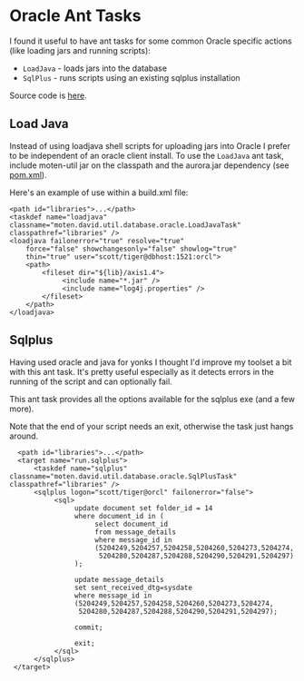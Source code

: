 # Oracle Ant Tasks #
I found it useful to have ant tasks for some common Oracle specific actions (like loading jars and running scripts):
  * `LoadJava` - loads jars into the database
  * `SqlPlus` - runs scripts using an existing sqlplus installation

Source code is [here](http://code.google.com/p/moten-util/source/browse/#svn%2Fmoten-util-parent%2Ftrunk%2Fmoten-util%2Fsrc%2Fmain%2Fjava%2Fmoten%2Fdavid%2Futil%2Fdatabase%2Foracle).

## Load Java ##
Instead of using loadjava shell scripts for uploading jars into Oracle I prefer to be independent of an oracle client install. To use the `LoadJava` ant task, include moten-util jar on the classpath and the aurora.jar dependency (see [pom.xml](http://code.google.com/p/moten-util/source/browse/moten-util-parent/trunk/moten-util/pom.xml)).

Here's an example of use within a build.xml file:
```
<path id="libraries">...</path>
<taskdef name="loadjava" classname="moten.david.util.database.oracle.LoadJavaTask" classpathref="libraries" />
<loadjava failonerror="true" resolve="true" 
    force="false" showchangesonly="false" showlog="true"
    thin="true" user="scott/tiger@dbhost:1521:orcl">
    <path>
        <fileset dir="${lib}/axis1.4">
             <include name="*.jar" />
             <include name="log4j.properties" />
        </fileset>
    </path>
</loadjava>
```

## Sqlplus ##
Having used oracle and java for yonks I thought I'd improve my toolset a bit with this ant task. It's pretty useful especially as it detects errors in the running of the script and can optionally fail.

This ant task provides all the options available for the sqlplus exe (and a few more).

Note that the end of your script needs an exit, otherwise the task just hangs around.

```
  <path id="libraries">...</path>
  <target name="run.sqlplus">
      <taskdef name="sqlplus" classname="moten.david.util.database.oracle.SqlPlusTask" classpathref="libraries" />
      <sqlplus logon="scott/tiger@orcl" failonerror="false">
           <sql>
                update document set folder_id = 14 
                where document_id in (
                     select document_id 
                     from message_details
                     where message_id in 
                     (5204249,5204257,5204258,5204260,5204273,5204274,
                      5204280,5204287,5204288,5204290,5204291,5204297)
                );
      
                update message_details 
                set sent_received_dtg=sysdate
                where message_id in 
                (5204249,5204257,5204258,5204260,5204273,5204274,
                 5204280,5204287,5204288,5204290,5204291,5204297);
                
                commit;
                
                exit;
           </sql>
      </sqlplus>
 </target>
```